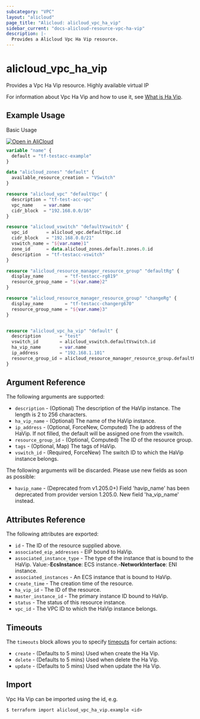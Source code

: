 ```yaml
---
subcategory: "VPC"
layout: "alicloud"
page_title: "Alicloud: alicloud_vpc_ha_vip"
sidebar_current: "docs-alicloud-resource-vpc-ha-vip"
description: |-
  Provides a Alicloud Vpc Ha Vip resource.
---
```


# alicloud_vpc_ha_vip

Provides a Vpc Ha Vip resource. Highly available virtual IP

For information about Vpc Ha Vip and how to use it, see [What is Ha Vip](https://www.alibabacloud.com/help/en/virtual-private-cloud/latest/createhavip).

## Example Usage

Basic Usage

<div style="display: block;margin-bottom: 40px;"><div class="oics-button" style="float: right;position: absolute;margin-bottom: 10px;">
  <a href="https://api.aliyun.com/terraform?resource=alicloud_vpc_ha_vip&exampleId=1c8bd54b-2b5e-9810-04ec-24c3bbeb322419920f17&activeTab=example&spm=docs.r.vpc_ha_vip.0.1c8bd54b2b&intl_lang=EN_US" target="_blank">
    <img alt="Open in AliCloud" src="https://img.alicdn.com/imgextra/i1/O1CN01hjjqXv1uYUlY56FyX_!!6000000006049-55-tps-254-36.svg" style="max-height: 44px; max-width: 100%;">
  </a>
</div></div>

```terraform
variable "name" {
  default = "tf-testacc-example"
}

data "alicloud_zones" "default" {
  available_resource_creation = "VSwitch"
}

resource "alicloud_vpc" "defaultVpc" {
  description = "tf-test-acc-vpc"
  vpc_name    = var.name
  cidr_block  = "192.168.0.0/16"
}

resource "alicloud_vswitch" "defaultVswitch" {
  vpc_id       = alicloud_vpc.defaultVpc.id
  cidr_block   = "192.168.0.0/21"
  vswitch_name = "${var.name}1"
  zone_id      = data.alicloud_zones.default.zones.0.id
  description  = "tf-testacc-vswitch"
}

resource "alicloud_resource_manager_resource_group" "defaultRg" {
  display_name        = "tf-testacc-rg819"
  resource_group_name = "${var.name}2"
}

resource "alicloud_resource_manager_resource_group" "changeRg" {
  display_name        = "tf-testacc-changerg670"
  resource_group_name = "${var.name}3"
}


resource "alicloud_vpc_ha_vip" "default" {
  description       = "test"
  vswitch_id        = alicloud_vswitch.defaultVswitch.id
  ha_vip_name       = var.name
  ip_address        = "192.168.1.101"
  resource_group_id = alicloud_resource_manager_resource_group.defaultRg.id
}
```

## Argument Reference

The following arguments are supported:
* `description` - (Optional) The description of the HaVip instance. The length is 2 to 256 characters.
* `ha_vip_name` - (Optional) The name of the HaVip instance.
* `ip_address` - (Optional, ForceNew, Computed) The ip address of the HaVip. If not filled, the default will be assigned one from the vswitch.
* `resource_group_id` - (Optional, Computed) The ID of the resource group.
* `tags` - (Optional, Map) The tags of HaVip.
* `vswitch_id` - (Required, ForceNew) The switch ID to which the HaVip instance belongs.

The following arguments will be discarded. Please use new fields as soon as possible:
* `havip_name` - (Deprecated from v1.205.0+) Field 'havip_name' has been deprecated from provider version 1.205.0. New field 'ha_vip_name' instead.


## Attributes Reference

The following attributes are exported:
* `id` - The ID of the resource supplied above.
* `associated_eip_addresses` - EIP bound to HaVip.
* `associated_instance_type` - The type of the instance that is bound to the HaVip. Value:-**EcsInstance**: ECS instance.-**NetworkInterface**: ENI instance.
* `associated_instances` - An ECS instance that is bound to HaVip.
* `create_time` - The creation time of the resource.
* `ha_vip_id` - The ID of the resource.
* `master_instance_id` - The primary instance ID bound to HaVip.
* `status` - The status of this resource instance.
* `vpc_id` - The VPC ID to which the HaVip instance belongs.

## Timeouts

The `timeouts` block allows you to specify [timeouts](https://www.terraform.io/docs/configuration-0-11/resources.html#timeouts) for certain actions:
* `create` - (Defaults to 5 mins) Used when create the Ha Vip.
* `delete` - (Defaults to 5 mins) Used when delete the Ha Vip.
* `update` - (Defaults to 5 mins) Used when update the Ha Vip.

## Import

Vpc Ha Vip can be imported using the id, e.g.

```shell
$ terraform import alicloud_vpc_ha_vip.example <id>
```